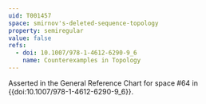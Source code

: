 ```yaml
---
uid: T001457
space: smirnov's-deleted-sequence-topology
property: semiregular
value: false
refs:
  - doi: 10.1007/978-1-4612-6290-9_6
    name: Counterexamples in Topology
---
```

Asserted in the General Reference Chart for space #64 in
{{doi:10.1007/978-1-4612-6290-9_6}}.
